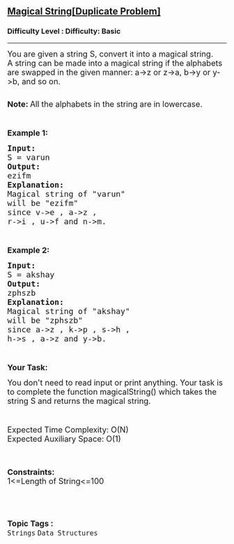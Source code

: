 <h2><a href="https://www.geeksforgeeks.org/problems/magical-string3653/1?page=1&category=Strings&sortBy=accuracy">Magical String[Duplicate Problem]</a></h2><h3>Difficulty Level : Difficulty: Basic</h3><hr><div class="problems_problem_content__Xm_eO"><p><span style="font-size:18px">You are given a string S, convert it into a magical string.<br>
A string can be made into a magical string if the alphabets are swapped in the given manner: a-&gt;z or z-&gt;a, b-&gt;y or y-&gt;b, and so on. &nbsp;</span><br>
&nbsp;</p>

<p><span style="font-size:18px"><strong>Note:&nbsp;</strong>All the alphabets in the string are in lowercase.</span></p>

<p>&nbsp;</p>

<p><strong><span style="font-size:18px">Example 1:</span></strong></p>

<pre><strong><span style="font-size:18px">Input:</span></strong>
<span style="font-size:18px">S = varun
<strong>Output:</strong></span>
<span style="font-size:18px">ezifm</span>
<strong><span style="font-size:18px">Explanation:</span></strong>
<span style="font-size:18px">Magical string of "varun" 
will be "ezifm" </span>
<span style="font-size:18px">since v-&gt;e , a-&gt;z , 
r-&gt;i , u-&gt;f and n-&gt;m.
</span></pre>

<p>&nbsp;</p>

<p><strong><span style="font-size:18px">Example 2:</span></strong></p>

<pre><span style="font-size:18px"><strong>Input:</strong></span>
<span style="font-size:18px">S = akshay
<strong>Output:</strong></span>
<span style="font-size:18px">zphszb</span>
<strong><span style="font-size:18px">Explanation:</span></strong>
<span style="font-size:18px">Magical string of "akshay" 
will be "zphszb" </span>
<span style="font-size:18px">since a-&gt;z , k-&gt;p , s-&gt;h , 
h-&gt;s , a-&gt;z and y-&gt;b.
</span></pre>

<p>&nbsp;</p>

<p><strong><span style="font-size:18px">Your Task:</span></strong></p>

<p><span style="font-size:18px">You don't need to read input or print anything. Your task is to complete the function magicalString() which takes the string S and returns the magical string.</span></p>

<p>&nbsp;</p>

<p><span style="font-size:18px">Expected Time Complexity: O(N)<br>
Expected Auxiliary Space: O(1)</span><br>
&nbsp;</p>

<p><span style="font-size:20px">&nbsp;</span><br>
<span style="font-size:18px"><strong>Constraints:</strong><br>
1&lt;=Length of String&lt;=100</span></p>

<p>&nbsp;</p>
</div><br><p><span style=font-size:18px><strong>Topic Tags : </strong><br><code>Strings</code>&nbsp;<code>Data Structures</code>&nbsp;